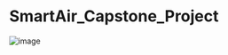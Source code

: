 # SmartAir_Capstone_Project

![image](https://user-images.githubusercontent.com/71288104/113532317-116fb300-9599-11eb-9324-756aae22d819.png)



































